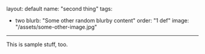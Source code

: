 layout: default
name: "second thing"
tags:
  - two
blurb: "Some other random blurby content"
order: "1 def"
image: "/assets/some-other-image.jpg"
---
This is sample stuff, too.
